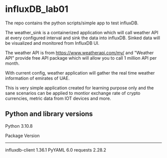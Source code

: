 # influxDB_lab01
The repo contains the python scripts/simple app to test influxDB.

The weather_sink is a containerized application which will call weather API at every configured interval and sink the data into influxDB. Sinked data will be visualized and monitored from InfluxDB UI.

The weather API is from https://www.weatherapi.com/my/ and "Weather API" provide free API package which will allow you to call 1 million API per month.

With current config, weather application will gather the real time weather information of emirates of UAE.

This is very simple application created for learning purpose only and the sane scenarios can be applied to montior exchange rate of crypto currencies, metric data from IOT devices and more.


Python and library versions
---------------------------
Python 3.10.8

Package            Version
------------------ ---------
influxdb-client    1.36.1
PyYAML             6.0
requests           2.28.2